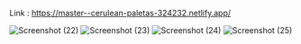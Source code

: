 Link : https://master--cerulean-paletas-324232.netlify.app/


![Screenshot (22)](https://github.com/akashikur/fyle-assignment/assets/108210779/151f1f48-533d-4a91-b463-e6b40efa7e23)
![Screenshot (23)](https://github.com/akashikur/fyle-assignment/assets/108210779/61da0c34-1cd2-49ab-8cb2-36c7ab4ab01d)
![Screenshot (24)](https://github.com/akashikur/fyle-assignment/assets/108210779/bd0b814c-8b23-4054-b236-6bd7128e2a79)
![Screenshot (25)](https://github.com/akashikur/fyle-assignment/assets/108210779/c08f82c3-630f-4d27-9806-3efa85415a7e)
